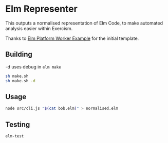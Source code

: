 # Elm Representer

This outputs a normalised representation of Elm Code, to make automated analysis easier within Exercism.

Thanks to [Elm Platform Worker Example](https://github.com/jxxcarlson/elm-platform-worker-example) for the initial template.

## Building

-d uses debug in `elm make`

```bash
sh make.sh
sh make.sh -d
```

## Usage

```bash
node src/cli.js "$(cat bob.elm)" > normalised.elm
```

## Testing

```
elm-test
```